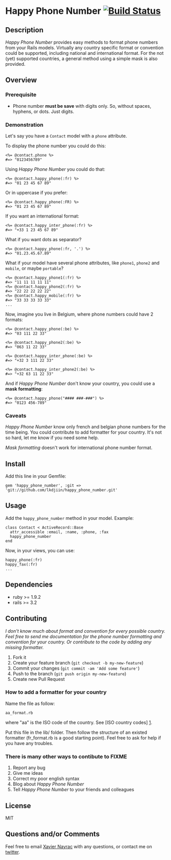 Happy Phone Number [![Build Status](https://travis-ci.org/lkdjiin/happy_phone_number.png)](https://travis-ci.org/lkdjiin/happy_phone_number)
================

Description
----------------------

*Happy Phone Number* provides easy methods to format phone
numbers from your Rails models. Virtually any country specific
format or convention could be supported, including national and international
format. For the not (yet) supported countries, a general method
using a simple mask is also provided.

Overview
-----------------------

### Prerequisite

  * Phone number **must be save** with digits only. So, without spaces, hyphens,
    or dots. Just digits.

### Demonstration

Let's say you have a `Contact` model with a `phone` attribute.

To display the phone number you could do this:

    <%= @contact.phone %>
    #=> "0123456789"

Using *Happy Phone Number* you could do that:

    <%= @contact.happy_phone(:fr) %>
    #=> "01 23 45 67 89"

Or in uppercase if you prefer:

    <%= @contact.happy_phone(:FR) %>
    #=> "01 23 45 67 89"

If you want an international format:

    <%= @contact.happy_inter_phone(:fr) %>
    #=> "+33 1 23 45 67 89"

What if you want dots as separator?

    <%= @contact.happy_phone(:fr, '.') %>
    #=> "01.23.45.67.89"

What if your model have several phone attributes, like `phone1`, `phone2`
and `mobile`, or maybe `portable`?

    <%= @contact.happy_phone1(:fr) %>
    #=> "11 11 11 11 11"
    <%= @contact.happy_phone2(:fr) %>
    #=> "22 22 22 22 22"
    <%= @contact.happy_mobile(:fr) %>
    #=> "33 33 33 33 33"
    ...

Now, imagine you live in Belgium, where phone numbers could have 2 formats:

    <%= @contact.happy_phone(:be) %>
    #=> "03 111 22 33"

    <%= @contact.happy_phone2(:be) %>
    #=> "063 11 22 33"

    <%= @contact.happy_inter_phone(:be) %>
    #=> "+32 3 111 22 33"

    <%= @contact.happy_inter_phone2(:be) %>
    #=> "+32 63 11 22 33"

And if *Happy Phone Number* don't know your country, you could use a
**mask formatting**:

    <%= @contact.happy_phone("#### ###-###") %>
    #=> "0123 456-789"

### Caveats

*Happy Phone Number* know only french and belgian phone numbers for the time
being. You could contribute to add formatter for your country. It's not so
hard, let me know if you need some help.

*Mask formatting* doesn't work for international phone number format.

Install
-------------------------

Add this line in your Gemfile:

    gem 'happy_phone_number', :git => 'git://github.com/lkdjiin/happy_phone_number.git'


Usage
--------------------------

Add the `happy_phone_number` method in your model. Example:

    class Contact < ActiveRecord::Base
      attr_accessible :email, :name, :phone, :fax
      happy_phone_number
    end

Now, in your views, you can use:

    happy_phone(:fr)
    happy_fax(:fr)
    ...

Dependencies
--------------------------

  * ruby >= 1.9.2
  * rails >= 3.2

Contributing
-------------------------

*I don't know much about format and convention for every possible country.
Feel free to send me documentation for the phone number formatting and
convention for your country. Or contribute to the code by adding any
missing formatter.*

1. Fork it
2. Create your feature branch (`git checkout -b my-new-feature`)
3. Commit your changes (`git commit -am 'Add some feature'`)
4. Push to the branch (`git push origin my-new-feature`)
5. Create new Pull Request

### How to add a formatter for your country

Name the file as follow:

    aa_format.rb

where "aa" is the ISO code of the country.
See [ISO country codes] [1].

Put this file in the lib/ folder. Then follow the structure of
an existed formatter (fr_format.rb is a good starting point).
Feel free to ask for help if you have any troubles.


### There is many other ways to contibute to FIXME

1. Report any bug
2. Give me ideas
3. Correct my poor english syntax
4. Blog about *Happy Phone Number*
5. Tell *Happy Phone Number* to your friends and colleagues

License
--------------------------

MIT


Questions and/or Comments
--------------------------

Feel free to email [Xavier Nayrac](mailto:xavier.nayrac@gmail.com)
with any questions, or contact me on [twitter](https://twitter.com/lkdjiin).

[1]: http://en.wikipedia.org/wiki/ISO_3166-1 "ISO country codes on wikipedia"
